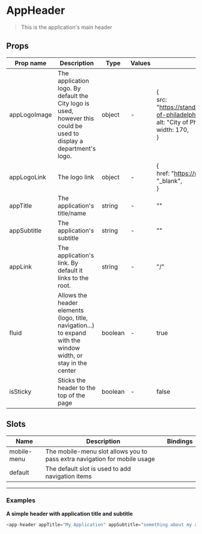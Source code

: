 # AppHeader

> This is the application's main header

## Props

| Prop name    | Description                                                                                                        | Type    | Values | Default                                                                                                                                             |
| ------------ | ------------------------------------------------------------------------------------------------------------------ | ------- | ------ | --------------------------------------------------------------------------------------------------------------------------------------------------- |
| appLogoImage | The application logo. By default the City logo is used, however this could be used to display a department's logo. | object  | -      | {<br> src: "https://standards.phila.gov/img/logo/city-of-philadelphia-yellow-white.png",<br> alt: "City of Philadelphia logo",<br> width: 170,<br>} |
| appLogoLink  | The logo link                                                                                                      | object  | -      | {<br> href: "https://www.phila.gov",<br> target: "\_blank",<br>}                                                                                    |
| appTitle     | The application's title/name                                                                                       | string  | -      | ""                                                                                                                                                  |
| appSubtitle  | The application's subtitle                                                                                         | string  | -      | ""                                                                                                                                                  |
| appLink      | The application's link. By default it links to the root.                                                           | string  | -      | "/"                                                                                                                                                 |
| fluid        | Allows the header elements (logo, title, navigation...) to expand with the window width, or stay in the center     | boolean | -      | true                                                                                                                                                |
| isSticky     | Sticks the header to the top of the page                                                                           | boolean | -      | false                                                                                                                                               |

## Slots

| Name        | Description                                                               | Bindings |
| ----------- | ------------------------------------------------------------------------- | -------- |
| mobile-menu | The mobile-menu slot allows you to pass extra navigation for mobile usage |          |
| default     | The default slot is used to add navigation items                          |          |

---

### Examples

**A simple header with application title and subtitle**
<MyComponent>
<app-header
  appTitle="My Application"
  appSubtitle="something about my app"
/>
</MyComponent>

```js
<app-header appTitle="My Application" appSubtitle="something about my app" />
```
